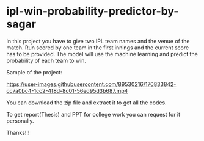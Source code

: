 # ipl-win-probability-predictor-by-sagar
In this project you have to give two IPL team names and the venue of the match. Run scored by one team in the first innings and the current score has to be provided. The model will use the machine learning and predict the probability of each team to win.

Sample of the project:






https://user-images.githubusercontent.com/89530216/170833842-cc7a0bc4-1cc2-4f8d-8c01-56ed95d3b687.mp4

You can download the zip file and extract it to get all the codes.

To get report(Thesis) and PPT for college work you can request for it personally.

Thanks!!!

